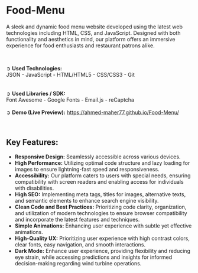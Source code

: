 # Food-Menu
A sleek and dynamic food menu website developed using the latest web technologies including HTML, CSS, and JavaScript. Designed with both functionality and aesthetics in mind, our platform offers an immersive experience for food enthusiasts and restaurant patrons alike.

<br>

➲ **Used Technologies:** <br>
JSON - JavaScript - HTML/HTML5 - CSS/CSS3 - Git
<br><br>                                  
➲ **Used Libraries / SDK:** <br>
Font Awesome - Google Fonts - Email.js - reCaptcha
<br><br>
➲ **Demo (Live Preview):** <a href="https://ahmed-maher77.github.io/Food-Menu/" target="_blank">https://ahmed-maher77.github.io/Food-Menu/</a> 

<br>

## Key Features:
- <b>Responsive Design:</b> Seamlessly accessible across various devices.
- <b>High Performance:</b> Utilizing optimal code structure and lazy loading for images to ensure lightning-fast speed and responsiveness.
- <b>Accessibility:</b> Our platform caters to users with special needs, ensuring compatibility with screen readers and enabling access for individuals with disabilities.
- <b>High SEO:</b> Implementing meta tags, titles for images, alternative texts, and semantic elements to enhance search engine visibility.
- <b>Clean Code and Best Practices:</b> Prioritizing code clarity, organization, and utilization of modern technologies to ensure browser compatibility and incorporate the latest features and techniques.
- <b>Simple Animations:</b> Enhancing user experience with subtle yet effective animations.
- <b>High-Quality UX:</b> Prioritizing user experience with high contrast colors, clear fonts, easy navigation, and smooth interactions.
- <b>Dark Mode:</b> Enhance user experience, providing flexibility and reducing eye strain, while accessing predictions and insights for informed decision-making regarding wind turbine operations.
